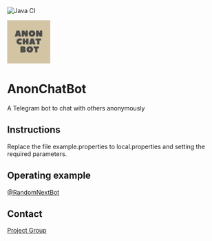 ![Java CI](https://github.com/jaraya81/AnonChatBot/workflows/Java%20CI/badge.svg)

<img src="src/main/resources/images/AnonChatBot_logo.png" width="100">

# AnonChatBot

A Telegram bot to chat with others anonymously

## Instructions

Replace the file example.properties to local.properties and setting the required parameters.

## Operating example

[@RandomNextBot](http://t.me/RandomNextBot)

## Contact

[Project Group](https://t.me/AnonChatBotProject)


